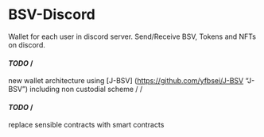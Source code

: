 # BSV-Discord
Wallet for each user in discord server. Send/Receive BSV, Tokens and NFTs on discord.


#### *TODO* /
new wallet architecture using [J-BSV] (https://github.com/yfbsei/J-BSV “J-BSV”) including non custodial scheme
/
/
#### *TODO* /
replace sensible contracts with smart contracts
